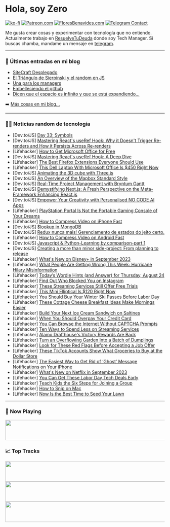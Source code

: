 # Hola, soy Zero

[![ko-fi](https://ko-fi.com/img/githubbutton_sm.svg)](https://ko-fi.com/J3J4N0LUK)
[![Patreon.com](https://img.shields.io/endpoint.svg?url=https%3A%2F%2Fshieldsio-patreon.vercel.app%2Fapi%3Fusername%3Dzerodragon%26type%3Dpatrons&style=for-the-badge)](https://patreon.com/zerodragon)
[![FloresBenavides.com](https://img.shields.io/website?down_message=oops&label=MiBlog&style=for-the-badge&up_message=online&url=https%3A%2F%2Ffloresbenavides.com)](https://floresbenavides.com)
[![Telegram Contact](https://img.shields.io/badge/escr%C3%ADbeme-ZeroDragon-%2326A5E4?style=for-the-badge&logo=telegram)](https://t.me/zerodragon)

Me gusta crear cosas y experimentar con tecnología que no entiendo.
Actualmente trabajo en [ResuelveTuDeuda](http://github.com/resuelve) donde soy Tech Manager.
Si buscas chamba, mandame un mensaje en [telegram](https://t.me/zerodragon).

---

### 📕 Últimas entradas en mi blog
<!-- BLOG-POST-LIST:START -->
- [SiteCraft Desplegado](https://floresbenavides.com/sitecraft-desplegado/)
- [El Triángulo de Sierpinski y el random en JS](https://floresbenavides.com/el-triangulo-de-sierpinski-y-el-random-en-js/)
- [Una para los managers](https://floresbenavides.com/una-para-los-managers/)
- [Embelleciendo el github](https://floresbenavides.com/embelleciendo-el-github/)
- [Dicen que el espacio es infinito y que se está expandiendo…](https://floresbenavides.com/dicen-que-el-espacio-es-infinito-y-que-se-esta-expandiendo/)
<!-- BLOG-POST-LIST:END -->

➡️ [Más cosas en mi blog...](https://floresbenavides.com)

---

### 👨‍💻 Noticias random de tecnología
<!-- TECH-POSTS:START -->
- [Dev.to/JS] [Day 33: Symbols](https://dev.to/dhrn/day-33-symbols-1k8i)
- [Dev.to/JS] [Mastering React&#39;s useRef Hook: Why it Doesn&#39;t Trigger Re-renders and How it Persists Across Re-renders](https://dev.to/samanabbasi/mastering-useref-why-it-doesnt-trigger-re-renders-and-how-it-persists-across-re-renders-1l2b)
- [Lifehacker] [How to Get Microsoft Office for Free](https://lifehacker.com/how-to-get-microsoft-office-for-free-1850769369?utm_source=regular)
- [Dev.to/JS] [Mastering React&#39;s useRef Hook: A Deep Dive](https://dev.to/samanabbasi/mastering-reacts-useref-hook-a-deep-dive-1548)
- [Lifehacker] [The Best Firefox Extensions Everyone Should Use](https://lifehacker.com/the-best-firefox-extensions-everyone-should-use-1849784170?utm_source=regular)
- [Lifehacker] [This Dell Laptop With Microsoft Office Is $450 Right Now](https://lifehacker.com/this-dell-laptop-with-microsoft-office-is-450-right-no-1850762602?utm_source=regular)
- [Dev.to/JS] [Animating the 3D cube with Three.js](https://dev.to/aneeqakhan/animating-the-3d-cube-with-threejs-1i12)
- [Dev.to/JS] [An Overview of the Mapbox Standard Style](https://dev.to/tylerben/an-overview-of-the-mapbox-standard-style-5737)
- [Dev.to/JS] [Real-Time Project Management with Bryntum Gantt](https://dev.to/bryntum/real-time-project-management-with-bryntum-gantt-377b)
- [Dev.to/JS] [Demystifying Next.js: A Fresh Perspective on the Meta-Framework Enhancing React.js](https://dev.to/hunt092/demystifying-nextjs-a-fresh-perspective-on-the-meta-framework-enhancing-reactjs-3f0j)
- [Dev.to/JS] [Empower Your Creativity with Personalised NO CODE AI Apps](https://dev.to/aiforme/empower-your-creativity-with-personalised-no-code-ai-apps-1pbn)
- [Lifehacker] [PlayStation Portal Is Not the Portable Gaming Console of Your Dreams](https://lifehacker.com/playstation-portal-is-not-the-portable-gaming-console-o-1850769327?utm_source=regular)
- [Lifehacker] [How to Compress Video on iPhone Fast](https://lifehacker.com/compress-video-on-iphone-fast-1849523806?utm_source=regular)
- [Dev.to/JS] [$lookup in MongoDB](https://dev.to/ifeanyichima/lookup-in-mongodb-11fm)
- [Dev.to/JS] [Redux nunca mais! Gerenciamento de estados do jeito certo.](https://dev.to/sandersonsoares/redux-nunca-mais-gerenciamento-de-estados-do-jeito-certo-1027)
- [Lifehacker] [How to Compress Video on Android Fast](https://lifehacker.com/compress-video-on-android-fast-1850767656?utm_source=regular)
- [Dev.to/JS] [Javascript &amp; Python-Learning by comparison-part 1](https://dev.to/kk-aggarwal/javascript-python-learning-by-comparison-part-1-1olj)
- [Dev.to/JS] [Creating a more than minor side-project: From planning to release](https://dev.to/llxd/creating-a-more-than-minor-side-project-from-planning-to-release-3be8)
- [Lifehacker] [What&#39;s New on Disney+ in September 2023](https://lifehacker.com/whats-new-on-disney-in-september-2023-1850766656?utm_source=regular)
- [Lifehacker] [What People Are Getting Wrong This Week: Hurricane Hilary Misinformation](https://lifehacker.com/hurricane-hilary-misinformation-1850768910?utm_source=regular)
- [Lifehacker] [Today’s Wordle Hints &lpar;and Answer&rpar; for Thursday, August 24](https://lifehacker.com/today-s-wordle-hints-and-answer-for-thursday-august-1850765557?utm_source=regular)
- [Lifehacker] [Find Out Who Blocked You on Instagram](https://lifehacker.com/find-out-who-blocked-you-on-instagram-1850763900?utm_source=regular)
- [Lifehacker] [These Streaming Services Still Offer Free Trials](https://lifehacker.com/these-streaming-services-still-offer-free-trials-1846190471?utm_source=regular)
- [Lifehacker] [This Mini Elliptical Is $120 Right Now](https://lifehacker.com/this-mini-elliptical-is-120-right-now-1850754032?utm_source=regular)
- [Lifehacker] [You Should Buy Your Winter Ski Passes Before Labor Day](https://lifehacker.com/you-should-buy-your-winter-ski-passes-before-labor-day-1850767195?utm_source=regular)
- [Lifehacker] [These Cottage Cheese Breakfast Ideas Make Mornings Easier](https://lifehacker.com/cottage-cheese-is-the-best-no-cook-breakfast-1831588670?utm_source=regular)
- [Lifehacker] [Build Your Next Ice Cream Sandwich on Saltines](https://lifehacker.com/build-your-next-ice-cream-sandwich-on-saltines-1850767449?utm_source=regular)
- [Lifehacker] [When You Should Overpay Your Credit Card](https://lifehacker.com/when-you-should-overpay-your-credit-card-1850767094?utm_source=regular)
- [Lifehacker] [You Can Browse the Internet Without CAPTCHA Prompts](https://lifehacker.com/you-can-browse-the-internet-without-captcha-prompts-1850766546?utm_source=regular)
- [Lifehacker] [Ten Ways to Spend Less on Streaming Services](https://lifehacker.com/spend-less-on-streaming-1850766620?utm_source=regular)
- [Lifehacker] [Alamo Drafthouse&#39;s Victory Rewards Are Back](https://lifehacker.com/alamo-drafthouses-victory-rewards-are-back-1850766796?utm_source=regular)
- [Lifehacker] [Turn an Overflowing Garden Into a Batch of Dumplings](https://lifehacker.com/turn-an-overflowing-garden-into-a-batch-of-dumplings-1850764984?utm_source=regular)
- [Lifehacker] [Look for These Red Flags Before Accepting a Job Offer](https://lifehacker.com/look-for-these-red-flags-before-accepting-a-job-offer-1850766432?utm_source=regular)
- [Lifehacker] [These TikTok Accounts Show What Groceries to Buy at the Dollar Store](https://lifehacker.com/these-tiktok-accounts-show-what-groceries-to-buy-at-the-1850766416?utm_source=regular)
- [Lifehacker] [The Easiest Way to Get Rid of ‘Ghost’ Message Notifications on Your iPhone](https://lifehacker.com/the-easiest-way-to-get-rid-of-ghost-message-notificat-1850765871?utm_source=regular)
- [Lifehacker] [What&#39;s New on Netflix in September 2023](https://lifehacker.com/new-on-netflix-september-2023-1850765988?utm_source=regular)
- [Lifehacker] [You Can Get These Labor Day Tech Deals Early](https://lifehacker.com/you-can-get-these-labor-day-tech-deals-early-1850764868?utm_source=regular)
- [Lifehacker] [Teach Kids the Six Steps for Joining a Group](https://lifehacker.com/teach-kids-the-six-steps-for-joining-a-group-1850765729?utm_source=regular)
- [Lifehacker] [How to Snip on Mac](https://lifehacker.com/how-to-snip-on-mac-1850765530?utm_source=regular)
- [Lifehacker] [Now Is the Best Time to Seed Your Lawn](https://lifehacker.com/now-is-the-best-time-to-seed-your-lawn-1850764040?utm_source=regular)<!-- TECH-POSTS:END -->

---

### 🎵 Now Playing
<a href="https://spotify-now-playing-dun.vercel.app/now-playing?open"><img src="https://spotify-now-playing-dun.vercel.app/now-playing" width="540" height="64"></a>

### 📈 Top Tracks
<a href="https://spotify-now-playing-dun.vercel.app/top-tracks?i=1&open"><img src="https://spotify-now-playing-dun.vercel.app/top-tracks?i=1" width="540" height="64"></a>
<a href="https://spotify-now-playing-dun.vercel.app/top-tracks?i=2&open"><img src="https://spotify-now-playing-dun.vercel.app/top-tracks?i=2" width="540" height="64"></a>
<a href="https://spotify-now-playing-dun.vercel.app/top-tracks?i=3&open"><img src="https://spotify-now-playing-dun.vercel.app/top-tracks?i=3" width="540" height="64"></a>
